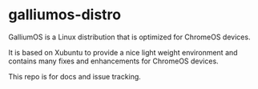 # galliumos-distro
GalliumOS is a Linux distribution that is optimized for ChromeOS devices.

It is based on Xubuntu to provide a nice light weight environment and contains many fixes and enhancements
for ChromeOS devices.

This repo is for docs and issue tracking.
